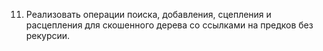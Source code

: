 11. Реализовать операции поиска, добавления, сцепления и расцепления для скошенного дерева со ссылками на предков без рекурсии.
